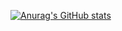 [![Anurag's GitHub stats](https://github-readme-stats.vercel.app/api?username=itsariadust)](https://github.com/anuraghazra/github-readme-stats)
